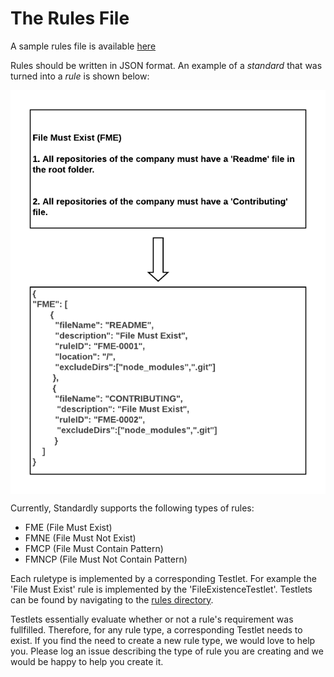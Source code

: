 # The Rules File 

A sample rules file is available [here](../test/resources/rulesparser/sample.json)
<p>Rules should be written in JSON format. An example of a <i>standard</i> that was turned into a <i>rule</i> is shown below:</p>
<img align="center" src="../imgs/FME.png" alt="FME rule: converted from a standard to json formatted rule">

Currently, Standardly supports the following types of rules:
* FME (File Must Exist)
* FMNE (File Must Not Exist)
* FMCP (File Must Contain Pattern)
* FMNCP (File Must Not Contain Pattern)

Each ruletype is implemented by a corresponding Testlet. For example the 'File Must Exist' rule
is implemented by the 'FileExistenceTestlet'. Testlets can be found by navigating to the [rules 
directory](../src/rules). 

Testlets essentially evaluate whether or not a rule's requirement was fullfilled. Therefore, for any rule type, a corresponding Testlet needs to exist. If you find the need to create a new rule type, we would love to help you. Please log an issue describing the type of rule you are creating and we would be happy to help you create it.
